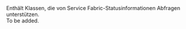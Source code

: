 <Namespace Name="Microsoft.ServiceFabric.Preview.Client.Query">
  <Docs>
    <summary>Enthält Klassen, die von Service Fabric-Statusinformationen Abfragen unterstützen.</summary> 
    <remarks>To be added.</remarks>
  </Docs>
</Namespace>
